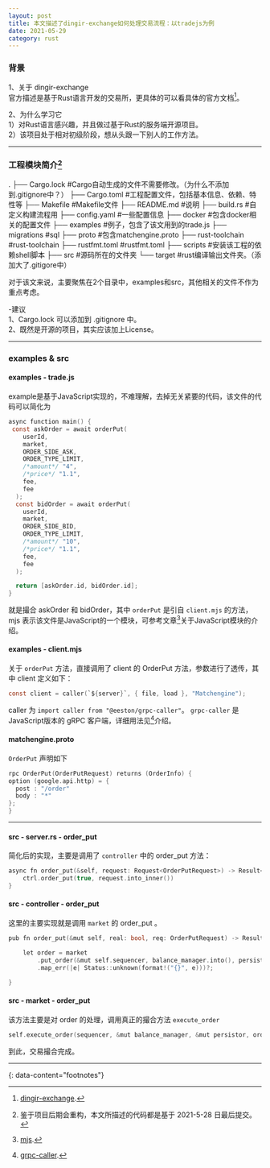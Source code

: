 ```yaml
---
layout: post
title: 本文描述了dingir-exchange如何处理交易流程：以tradejs为例
date: 2021-05-29
category: rust
---
```


### 背景

1、关于 dingir-exchange  
官方描述是基于Rust语言开发的交易所，更具体的可以看具体的官方文档[^1]。  

2、为什么学习它  
1）对Rust语言感兴趣，并且做过基于Rust的服务端开源项目。  
2）该项目处于相对初级阶段，想从头跟一下别人的工作方法。  

***

### 工程模块简介[^2]

.
├── Cargo.lock  #Cargo自动生成的文件不需要修改。（为什么不添加到.gitignore中？）
├── Cargo.toml  #工程配置文件，包括基本信息、依赖、特性等
├── Makefile    #Makefile文件
├── README.md   #说明
├── build.rs    #自定义构建流程用
├── config.yaml #一些配置信息
├── docker      #包含docker相关的配置文件
├── examples    #例子，包含了该文用到的trade.js
├── migrations  #sql
├── proto       #包含matchengine.proto
├── rust-toolchain #rust-toolchain
├── rustfmt.toml   #rustfmt.toml
├── scripts        #安装该工程的依赖shell脚本
├── src            #源码所在的文件夹
└── target         #rust编译输出文件夹。（添加大了.gitigore中）

对于该文来说，主要聚焦在2个目录中，examples和src，其他相关的文件不作为重点考虑。  

-建议  
1、Cargo.lock 可以添加到 .gitignore 中。  
2、既然是开源的项目，其实应该加上License。  

***

### examples & src

#### examples - trade.js
example是基于JavaScript实现的，不难理解，去掉无关紧要的代码，该文件的代码可以简化为  

```c
async function main() {
 const askOrder = await orderPut(
    userId,
    market,
    ORDER_SIDE_ASK,
    ORDER_TYPE_LIMIT,
    /*amount*/ "4",
    /*price*/ "1.1",
    fee,
    fee
  );
  const bidOrder = await orderPut(
    userId,
    market,
    ORDER_SIDE_BID,
    ORDER_TYPE_LIMIT,
    /*amount*/ "10",
    /*price*/ "1.1",
    fee,
    fee
  );

  return [askOrder.id, bidOrder.id];
}
```

就是撮合 askOrder 和 bidOrder，其中 `orderPut` 是引自 `client.mjs` 的方法，mjs 表示该文件是JavaScript的一个模块，可参考文章[^3]关于JavaScript模块的介绍。  

#### examples - client.mjs 

关于 `orderPut` 方法，直接调用了 client 的 OrderPut 方法，参数进行了透传，其中 client 定义如下：  

```c
const client = caller(`${server}`, { file, load }, "Matchengine");
```
caller 为 `import caller from "@eeston/grpc-caller"`。 `grpc-caller` 是JavaScript版本的 gRPC 客户端，详细用法见[^4]介绍。  

#### matchengine.proto  

`OrderPut` 声明如下  

```c
rpc OrderPut(OrderPutRequest) returns (OrderInfo) {
option (google.api.http) = {
  post : "/order"
  body : "*"
};
}
```

***

#### src - server.rs - order_put

简化后的实现，主要是调用了 `controller` 中的 order_put 方法：    

```c
async fn order_put(&self, request: Request<OrderPutRequest>) -> Result<Response<OrderInfo>, Status> {
	ctrl.order_put(true, request.into_inner())
}
```

#### src - controller - order_put 

这里的主要实现就是调用 `market` 的 order_put 。  

```c
pub fn order_put(&mut self, real: bool, req: OrderPutRequest) -> Result<OrderInfo, Status> {

    let order = market
        .put_order(&mut self.sequencer, balance_manager.into(), persistor, order_input)
        .map_err(|e| Status::unknown(format!("{}", e)))?;

}
```

#### src - market - order_put

该方法主要是对 order 的处理，调用真正的撮合方法 `execute_order`  

```c
self.execute_order(sequencer, &mut balance_manager, &mut persistor, order, &quote_limit);
```

到此，交易撮合完成。  

---
{: data-content="footnotes"}

[^1]: [dingir-exchange](https://github.com/Fluidex/dingir-exchange).  
[^2]: 鉴于项目后期会重构，本文所描述的代码都是基于 2021-5-28 日最后提交。  
[^3]: [mjs](https://beautifularea.cn/0119.html).  
[^4]: [grpc-caller](https://www.npmjs.com/package/grpc-caller).  





